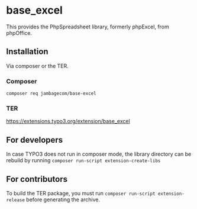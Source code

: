 base_excel
==========
This provides the PhpSpreadsheet library, formerly phpExcel, from phpOffice.

Installation
------------
Via composer or the TER.

### Composer
`composer req jambagecom/base-excel`
### TER
https://extensions.typo3.org/extension/base_excel

For developers
--------------
In case TYPO3 does not run in composer mode, the library directory can be rebuild by running `composer run-script extension-create-libs`

For contributors
----------------
To build the TER package, you must run `composer run-script extension-release` before generating the archive.
